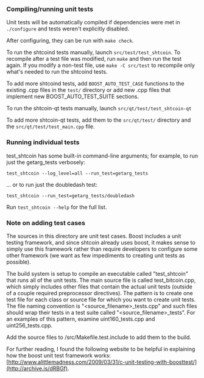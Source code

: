 ### Compiling/running unit tests

Unit tests will be automatically compiled if dependencies were met in `./configure`
and tests weren't explicitly disabled.

After configuring, they can be run with `make check`.

To run the shtcoind tests manually, launch `src/test/test_shtcoin`. To recompile
after a test file was modified, run `make` and then run the test again. If you
modify a non-test file, use `make -C src/test` to recompile only what's needed
to run the shtcoind tests.

To add more shtcoind tests, add `BOOST_AUTO_TEST_CASE` functions to the existing
.cpp files in the `test/` directory or add new .cpp files that
implement new BOOST_AUTO_TEST_SUITE sections.

To run the shtcoin-qt tests manually, launch `src/qt/test/test_shtcoin-qt`

To add more shtcoin-qt tests, add them to the `src/qt/test/` directory and
the `src/qt/test/test_main.cpp` file.

### Running individual tests

test_shtcoin has some built-in command-line arguments; for
example, to run just the getarg_tests verbosely:

    test_shtcoin --log_level=all --run_test=getarg_tests

... or to run just the doubledash test:

    test_shtcoin --run_test=getarg_tests/doubledash

Run `test_shtcoin --help` for the full list.

### Note on adding test cases

The sources in this directory are unit test cases.  Boost includes a
unit testing framework, and since shtcoin already uses boost, it makes
sense to simply use this framework rather than require developers to
configure some other framework (we want as few impediments to creating
unit tests as possible).

The build system is setup to compile an executable called "test_shtcoin"
that runs all of the unit tests.  The main source file is called
test_bitcoin.cpp, which simply includes other files that contain the
actual unit tests (outside of a couple required preprocessor
directives).  The pattern is to create one test file for each class or
source file for which you want to create unit tests.  The file naming
convention is "<source_filename>_tests.cpp" and such files should wrap
their tests in a test suite called "<source_filename>_tests".  For an
examples of this pattern, examine uint160_tests.cpp and
uint256_tests.cpp.

Add the source files to /src/Makefile.test.include to add them to the build.

For further reading, I found the following website to be helpful in
explaining how the boost unit test framework works:
[http://www.alittlemadness.com/2009/03/31/c-unit-testing-with-boosttest/](http://archive.is/dRBGf).
